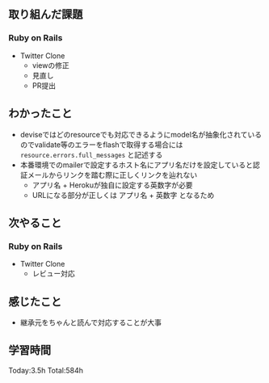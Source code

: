 ## 取り組んだ課題
### Ruby on Rails
- Twitter Clone
  - viewの修正
  - 見直し
  - PR提出
## わかったこと
- deviseではどのresourceでも対応できるようにmodel名が抽象化されているのでvalidate等のエラーをflashで取得する場合には `resource.errors.full_messages` と記述する
- 本番環境でのmailerで設定するホスト名にアプリ名だけを設定していると認証メールからリンクを踏む際に正しくリンクを辿れない
  - アプリ名 + Herokuが独自に設定する英数字が必要
  - URLになる部分が正しくは アプリ名 + 英数字 となるため
## 次やること
### Ruby on Rails
- Twitter Clone
  - レビュー対応
## 感じたこと
- 継承元をちゃんと読んで対応することが大事
## 学習時間
Today:3.5h Total:584h